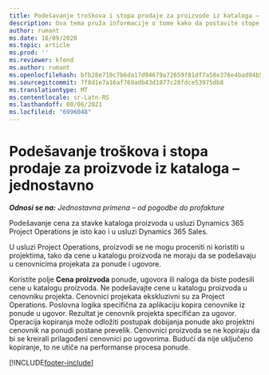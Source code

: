 ```yaml
---
title: Podešavanje troškova i stopa prodaje za proizvode iz kataloga – jednostavno
description: Ova tema pruža informacije o tome kako da postavite stope cena i prodaje za stavke iz kataloga proizvoda.
author: rumant
ms.date: 10/09/2020
ms.topic: article
ms.prod: ''
ms.reviewer: kfend
ms.author: rumant
ms.openlocfilehash: bfb28e710c7b6da17d94679a72659f81df7a58e376e4bad94b58c36de781b197
ms.sourcegitcommit: 7f8d1e7a16af769adb43d1877c28fdce53975db8
ms.translationtype: MT
ms.contentlocale: sr-Latn-RS
ms.lasthandoff: 08/06/2021
ms.locfileid: "6996048"
---
```

# <a name="set-up-cost-and-sales-rates-for-catalog-products---lite"></a>Podešavanje troškova i stopa prodaje za proizvode iz kataloga – jednostavno

_**Odnosi se na:** Jednostavna primena – od pogodbe do profakture_


Podešavanje cena za stavke kataloga proizvoda u usluzi Dynamics 365 Project Operations je isto kao i u usluzi Dynamics 365 Sales.

U usluzi Project Operations, proizvodi se ne mogu proceniti ni koristiti u projektima, tako da cene u katalogu proizvoda ne moraju da se podešavaju u cenovnicima projekata za ponude i ugovore.

Koristite polje **Cena proizvoda** ponude, ugovora ili naloga da biste podesili cene u katalogu proizvoda. Ne podešavajte cene u katalogu proizvoda u cenovniku projekta. Cenovnici projekata ekskluzivni su za Project Operations. Poslovna logika specifična za aplikaciju kopira cenovnike iz ponude u ugovor. Rezultat je cenovnik projekta specifičan za ugovor. Operacija kopiranja može odložiti postupak dobijanja ponude ako projektni cenovnik na ponudi postane prevelik. Cenovnici proizvoda se ne kopiraju da bi se kreirali prilagođeni cenovnici po ugovorima. Budući da nije uključeno kopiranje, to ne utiče na performanse procesa ponude.


[!INCLUDE[footer-include](../../includes/footer-banner.md)]
